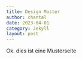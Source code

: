 ```yaml
---
title: Design Muster
author: chantal
date: 2023-04-01
category: Jekyll
layout: post
---
```


Ok. dies ist eine Musterseite

